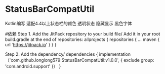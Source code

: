 # StatusBarCompatUtil
Kotlin编写 适配4.4以上状态栏的颜色 透明状态 隐藏显示 黑色字体








#依赖
Step 1. Add the JitPack repository to your build file/
Add it in your root build.gradle at the end of repositories:
allprojects {
		repositories {
			...
			maven { url 'https://jitpack.io' }
		}
	}
  
  Step 2. Add the dependency/
  dependencies {
	        implementation （'com.github.longlong579:StatusBarCompatUtil:v1.0.0', {
                exclude group: 'com.android.support'
            }）
	}
  
